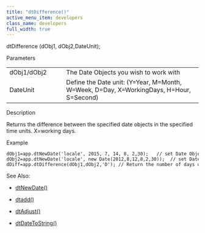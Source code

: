 ```yaml
---
title: "dtDifference()"
active_menu_item: developers
class_name: developers
full_width: true
---
```



dtDifference (dObj1, dObj2,DateUnit);

Parameters

<table>
<tr>
<td width="133">
dObj1/dObj2

</td>
<td width="20">
</td>
<td width="750">
The Date Objects you wish to work with

</td>
</tr>
<tr>
<td width="133">
DateUnit

</td>
<td width="20">
</td>
<td width="750">
Define the Date unit: (Y=Year, M=Month, W=Week, D=Day, X=WorkingDays, H=Hour, S=Second)

</td>
</tr>
</table>

Description

Returns the difference between the specified date objects in the specified time units. X=working days.

Example

    dObj1=app.dtNewDate('locale', 2015, 7, 14, 8, 2,30);   // set Date Object(1) to Fri Aug 14 2015 08:02:30
    dObj2=app.dtNewDate('locale', new Date(2012,8,12,8,2,30));  // set Date Object(2) to Wed Sep 12 2012 08:02:30
    dDiff=app.dtDifference(dObj1,dObj2,'D'); // Return the number of days difference (1066 days) between the 2 date objects)
   

See Also:

 - [dtNewDate()](dtnewdate.htm)

 - [dtadd()](dtadd.htm)

 - [dtAdjust()](dtadjust.htm)

 - [dtDateToString()](dtdatetostring.htm)

